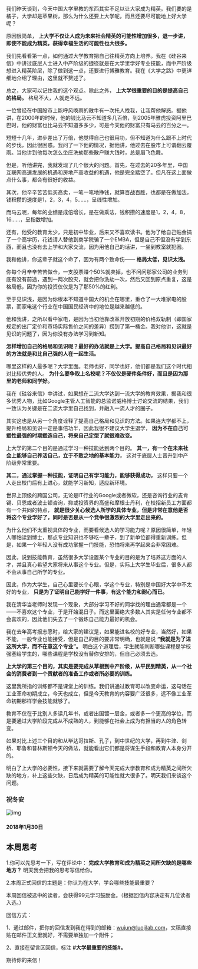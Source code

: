 我们昨天谈到，今天中国大学里教的东西其实不足以让大家成为精英。我们要的是橘子，大学却是苹果树，那么为什么还要上大学呢，而且还要尽可能地上好大学呢？

原因很简单，  **上大学不仅让人成为未来社会精英的可能性增加很多，退一步讲，即使不能成为精英，获得幸福生活的可能性也大很多。**

我们先看看第一点，如何通过大学教育把自己往精英方向上培养。我在《硅谷来信》中讲过底层人士进入中产阶级的捷径就是在大学里学好专业技能，而中产阶级想进入精英阶层，除了做到这一点，还要进行博雅教育。我在《大学之路》中更详细地介绍了理由，这里就不赘述了。

总之，大家可以记住我的这个观点。除此之外， **上大学很重要的目的是提高自己的格局。** 格局不大，人就走不远。

一位曾经在中国股市上能呼风唤雨的散牛有一次托人找我，让我帮他解惑。据他讲，在2000年的时候，他的钱比马云不知道多几百倍，到2005年雅虎投资阿里巴巴时，他的财富也比马云不知道多多少，可是今天他的财富只有马云的百分之一。

短短十几年，进步差出了万倍，他觉得自己也很用功，但不知道为什么跟不上时代的步伐，因此很困惑。我问了一下他的情况，据他讲，他过去在股市上可谓翻云覆雨。当他讲到他每次怎么坐庄洗劫那些散户赚大钱时，总是眉飞色舞。

但是，听他讲完，我就发现了几个很大的问题。首先，在过去的20多年里，中国互联网高速发展的机遇和房地产高收益的机遇，他是完全踏空了。但凡在这上面做点什么事，都会有很好的收益。

其次，他辛辛苦苦低买高卖，一笔一笔地挣钱，就算百战百胜，也都是在做加法，钱积攒的速度是1，2，3，4，5……，呈线性增加。

而马云呢，每年的业绩是成倍增长，是在做乘法，钱积攒的速度是1，2，4，8，16......，呈指数增加。

还有，他受的教育太少，只是初中毕业，后来又不喜欢读书。他为了给自己贴金搞了一个高学历，花钱请人替他到商学院骗了一个EMBA，但是自己不但没有学到东西，而且也没有去上学和大家交流，因为用他自己的话讲，一坐到教室就犯困。

我和他讲，你这辈子就这个命了，因为有两个致命伤—— **格局太低，见识太浅。**

你每个月辛辛苦苦做仓，一支股票赚个50%就卖掉，也不问问那家公司的业务到底有没有前途，遇到一两次股灾，就会把你洗劫一次，然后又回到原点重复，这是格局低，因为你的投资仅仅是为了那50%的红利。

至于见识浅，是因为你根本不知道中国大的机会在哪里，重仓了一大堆家电的股票，而家电这个行业在中国国民经济中的地位是越来越低的。

他和我讲，之所以看中家电，是因为当初他靠改革开放初期的价格双轨制（即国家规定的出厂定价和市场实际售价之间的差异）捞到了第一桶金。我对他讲，这就是见识的问题了，因为你没有办法学习到新知。

**怎样增加自己的格局和见识呢？最好的办法就是上大学。提高自己格局和见识最好的方法就是和比自己强的人在一起生活。**

哪里这样的人最多呢？大学里面。老师也好，同学也好，他们都是我们这个时代相对比较优秀的人。 **为什么要争取上名校呢？不仅仅是硬件条件好，而且是因为那里的老师和同学好。**

我在《硅谷来信》中讲过，如果想在二流大学达到一流大学的教育效果，据我和很多优秀人物，比如Google主管人工智能的总监诺威格博士讨论交流的结果，我们一致认为关键是在二流大学里自己找到，并融入一流人才的圈子。

其实这也是从另一个角度诠释了提高自己格局和见识的方法。如果连大学都不上，提升格局和见识一定是事倍功半，因此我很不建议大学生退学， **因为不在自己可塑性最强的时期塑造自己，将来自己定型了就很难改变。**

上大学的第二个目的是通过学习一种技能达到两个目的。 **其一，有一个在未来社会上能够自己养活自己，立于不败之地的基本能力，** 这对于底层人士晋升到中产阶级非常重要。

**其二，通过掌握一种技能，证明自己有学习能力，能够获得成功，** 这样只要一个人走出校门后有上进心，就能学习新知，适应新环境。

世界上顶级的跨国公司，无论是IT行业的Google或者微软，还是咨询行业的麦肯锡、贝恩或者波士顿咨询，抑或投资界的高盛和摩根士丹利，在校招新员工方面都有一个共同的特点， **就是很少关心候选人所学的具体专业，但是非常在意他是否将这个专业学好了，同时是否是从一个竞争很激烈的大学里走出来的。**

为什么他们不太重视具体的专业，而要看候选人的学习能力呢？原因很简单，年轻人哪怕读到博士，那点专业知识也不够吃一辈子，到了新单位都得重新训练。但是，如果一个年轻人没有成功掌握一门技能，恐怕将来再学起来会非常困难。

因此，说到技能教育，虽然很多大学设置某个专业的目的是为了培养这方面的人才，并且真心希望大家将来从事这个专业。但是，实际上大学生毕业后，很多人都不会从事自己所学的专业。

因此，作为大学生，自己心里要长个心眼，学这个专业，特别是中国好大学中不太好的专业， **只是为了证明自己能学好一件事，有这个能力和耐心而已。**

我在清华当老师时发现一个现象，大部分学习不好的同学找的理由通常都是一个——不喜欢这个专业，于是开始混日子。而这里面绝大多数人其实是任何专业都不会喜欢的，因此他们失去了一个锻炼自己能力最好的机会。

我在去年高考报志愿时，给大家的建议是，如果能进名校的好专业，当然好，如果不能，一般专业也能接受，但是自己的目的要非常明确，也就是说 **“我就是为了进这所大学，而不在意这个专业”。** 明白这个道理后，学生就能判断哪些课程是学校强塞给学生的，哪些课程是学校没有替你安排的，但自己必须去选。

**上大学的第三个目的，其实是要完成从草根到中产阶级，从平民到精英，从一个社会的消费者到一个贡献者的准备工作或者所必要的训练。**

这里我所指的训练都不是课堂上的训练。我们讲通过教育可以改变命运，这句话在工业革命初期成立，今天也成立，但是今天教育的内容要广泛很多，远不像工业革命初期那样学会技能就够了。

教育不仅在于比别人多读几年书，或者出国镀一层金，或者多一个更高的学位，而是要通过大学阶段完成从不成熟的人，到能够在社会上成为有担当的人的角色转变。

如果对比上述三个目的和从毕达哥拉斯、孔子，到中世纪的大学，再到牛津、剑桥、耶鲁和普林斯顿今天的做法，就能看出它们都是将谋生手段和教育人本身分开的。

明白了上大学的必要性，接下来就需要了解今天完成大学教育和成为精英之间所欠缺的地方，补上这些欠缺，日后成为精英的可能性就大很多了。明天我们来谈这个问题。

### 祝冬安

![img]()

#### 2018年1月30日

## 本周思考

1.你可以先思考一下，写在评论中： **完成大学教育和成为精英之间所欠缺的是哪些地方？** 明天我会把我的思考写信给你。

2.本周正式回信的主题是：你认为在大学，学会哪些技能最重要？

本周回信被选中的读者，会获得99元学习鼓励金。（根据回信内容决定有几位读者入选。）

回信方式：

1、通过邮件，把你的回信发到我在得到的邮箱：wujun@luojilab.com，文稿直接贴在邮件正文里就好，不需要单独加一个附件； 

2、直接在留言区回信，标注 **#大学最重要的技能#。**

期待你的来信！
